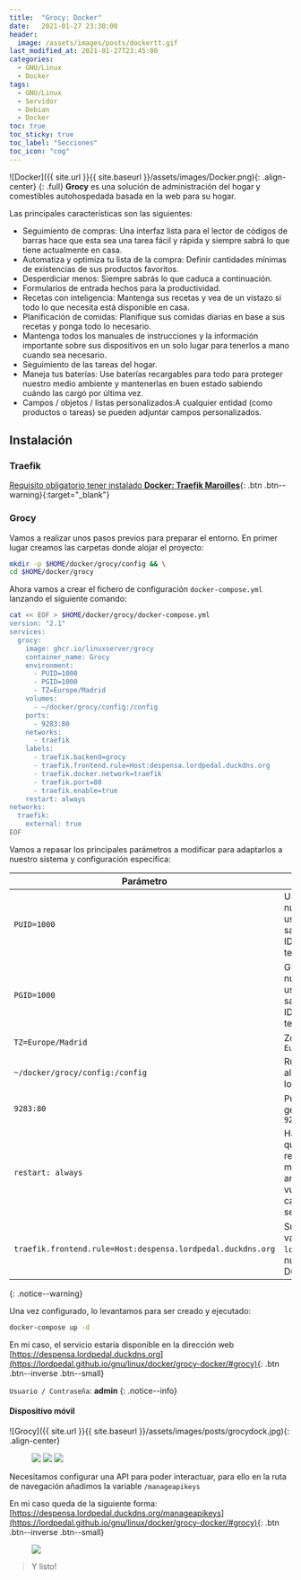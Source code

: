 ```yaml
---
title:  "Grocy: Docker"
date:   2021-01-27 23:30:00
header:
  image: /assets/images/posts/dockertt.gif
last_modified_at: 2021-01-27T23:45:00
categories:
  - GNU/Linux
  - Docker
tags:
  - GNU/Linux
  - Servidor
  - Debian
  - Docker
toc: true
toc_sticky: true
toc_label: "Secciones"
toc_icon: "cog"
---
```


![Docker]({{ site.url }}{{ site.baseurl }}/assets/images/Docker.png){: .align-center}
{: .full}
**Grocy** es una solución de administración del hogar y comestibles autohospedada basada en la web para su hogar.

Las principales características son las siguientes:

 * Seguimiento de compras: Una interfaz lista para el lector de códigos de barras hace que esta sea una tarea fácil y rápida y siempre sabrá lo que tiene actualmente en casa.
 * Automatiza y optimiza tu lista de la compra: Definir cantidades mínimas de existencias de sus productos favoritos.
 * Desperdiciar menos: Siempre sabrás lo que caduca a continuación.
 * Formularios de entrada hechos para la productividad.
 * Recetas con inteligencia: Mantenga sus recetas y vea de un vistazo si todo lo que necesita está disponible en casa.
 * Planificación de comidas: Planifique sus comidas diarias en base a sus recetas y ponga todo lo necesario.
 * Mantenga todos los manuales de instrucciones y la información importante sobre sus dispositivos en un solo lugar para tenerlos a mano cuando sea necesario.
 * Seguimiento de las tareas del hogar.
 * Maneja tus baterías: Use baterías recargables para todo para proteger nuestro medio ambiente y mantenerlas en buen estado sabiendo cuándo las cargó por última vez.
 * Campos / objetos / listas personalizados:A cualquier entidad (como productos o tareas) se pueden adjuntar campos personalizados.

## Instalación

### Traefik

[Requisito obligatorio tener instalado **Docker: Traefik Maroilles**](https://lordpedal.github.io/gnu/linux/docker/debian-docker-ce/#docker-traefik-maroilles){: .btn .btn--warning}{:target="_blank"}

### Grocy

Vamos a realizar unos pasos previos para preparar el entorno. En primer lugar creamos las carpetas donde alojar el proyecto:

```bash
mkdir -p $HOME/docker/grocy/config && \
cd $HOME/docker/grocy
```

Ahora vamos a crear el fichero de configuración `docker-compose.yml` lanzando el siguiente comando:

```bash
cat << EOF > $HOME/docker/grocy/docker-compose.yml
version: "2.1"
services:
  grocy:
    image: ghcr.io/linuxserver/grocy
    container_name: Grocy
    environment:
      - PUID=1000
      - PGID=1000
      - TZ=Europe/Madrid
    volumes:
      - ~/docker/grocy/config:/config
    ports:
      - 9283:80
    networks:
      - traefik
    labels:
      - traefik.backend=grocy
      - traefik.frontend.rule=Host:despensa.lordpedal.duckdns.org
      - traefik.docker.network=traefik
      - traefik.port=80
      - traefik.enable=true
    restart: always
networks:
  traefik:
    external: true
EOF
```

Vamos a repasar los principales parámetros a modificar para adaptarlos a nuestro sistema y configuración especifica:

| Parámetro | Función |
| ------ | ------ |
| `PUID=1000` | UID de nuestro usuario. Para saber nuestro ID ejecutar en terminal: `id` |
| `PGID=1000` | GID de nuestro usuario. Para saber nuestro ID ejecutar en terminal: `id` |
| `TZ=Europe/Madrid` | Zona horaria `Europa/Madrid` |
| `~/docker/grocy/config:/config` | Ruta donde almacenamos los datos |
| `9283:80` | Puerto gestión web `9283` |
| `restart: always` | Habilitamos que tras reiniciar la maquina anfitrion vuelva a cargar el servicio |
| `traefik.frontend.rule=Host:despensa.lordpedal.duckdns.org` | Sustituimos la variable `lordpedal` por nuestro ID de DuckDNS |
{: .notice--warning}

Una vez configurado, lo levantamos para ser creado y ejecutado:

```bash
docker-compose up -d
```

En mi caso, el servicio estaría disponible en la dirección web [https://despensa.lordpedal.duckdns.org](https://lordpedal.github.io/gnu/linux/docker/grocy-docker/#grocy){: .btn .btn--inverse .btn--small}

`Usuario / Contraseña`: **admin**
{: .notice--info}

#### Dispositivo móvil

![Grocy]({{ site.url }}{{ site.baseurl }}/assets/images/posts/grocydock.jpg){: .align-center}

<figure class="third">
    <a href="https://play.google.com/store/apps/details?id=xyz.zedler.patrick.grocy" target="_blank"><img src="/assets/images/posts/googlestore.png"></a>
    <a href="https://f-droid.org/de/packages/xyz.zedler.patrick.grocy/" target="_blank"><img src="/assets/images/posts/fdroidstore.png"></a>
    <a href="https://apps.apple.com/app/pantry-party/id1510485755" target="_blank"><img src="/assets/images/posts/appstore.png"></a>
</figure>

Necesitamos configurar una API para poder interactuar, para ello en la ruta de navegación añadimos la variable `/manageapikeys`

En mi caso queda de la siguiente forma: [https://despensa.lordpedal.duckdns.org/manageapikeys](https://lordpedal.github.io/gnu/linux/docker/grocy-docker/#grocy){: .btn .btn--inverse .btn--small}

<figure>
    <a href="/assets/images/posts/grocyapi.jpg"><img src="/assets/images/posts/grocyapi.jpg"></a>
</figure>

> Y listo!
